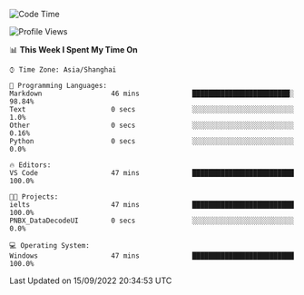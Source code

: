 <!--START_SECTION:waka-->
![Code Time](http://img.shields.io/badge/Code%20Time-193%20hrs%2029%20mins-blue)

![Profile Views](http://img.shields.io/badge/Profile%20Views-0-blue)

📊 **This Week I Spent My Time On** 

```text
⌚︎ Time Zone: Asia/Shanghai

💬 Programming Languages: 
Markdown                 46 mins             ████████████████████████░   98.84% 
Text                     0 secs              ░░░░░░░░░░░░░░░░░░░░░░░░░   1.0% 
Other                    0 secs              ░░░░░░░░░░░░░░░░░░░░░░░░░   0.16% 
Python                   0 secs              ░░░░░░░░░░░░░░░░░░░░░░░░░   0.0%

🔥 Editors: 
VS Code                  47 mins             █████████████████████████   100.0%

🐱‍💻 Projects: 
ielts                    47 mins             █████████████████████████   100.0% 
PNBX_DataDecodeUI        0 secs              ░░░░░░░░░░░░░░░░░░░░░░░░░   0.0%

💻 Operating System: 
Windows                  47 mins             █████████████████████████   100.0%

```


 Last Updated on 15/09/2022 20:34:53 UTC
<!--END_SECTION:waka-->